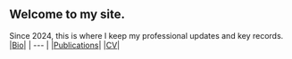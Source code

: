 ## Welcome to my  site.  
Since 2024, this is where I keep my professional updates and key records.
|[Bio](https://etuyishimire.github.io/Bio)|
| --- |
|[Publications](https://etuyishimire.github.io/Publications/)|
|[CV](https://etuyishimire.github.io/CV/)|




